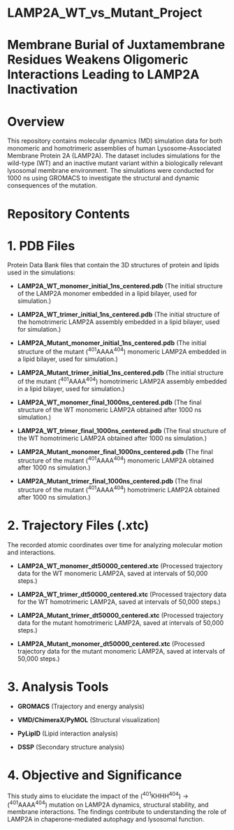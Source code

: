 # LAMP2A_WT_vs_Mutant_Project
# **Membrane Burial of Juxtamembrane Residues Weakens Oligomeric Interactions Leading to LAMP2A Inactivation**
# Overview
This repository contains molecular dynamics (MD) simulation data for both monomeric and homotrimeric assemblies of human Lysosome-Associated Membrane Protein 2A (LAMP2A). The dataset includes simulations for the wild-type (WT) and an inactive mutant variant within a biologically relevant lysosomal membrane environment. The simulations were conducted for 1000 ns using GROMACS to investigate the structural and dynamic consequences of the mutation.

# **Repository Contents**

#  1. PDB Files
Protein Data Bank files that contain the 3D structures of protein and lipids used in the simulations:

- **LAMP2A_WT_monomer_initial_1ns_centered.pdb** (The initial structure of the LAMP2A monomer embedded in a lipid bilayer, used for simulation.)

- **LAMP2A_WT_trimer_initial_1ns_centered.pdb** (The initial structure of the homotrimeric LAMP2A assembly embedded in a lipid bilayer, used for simulation.)

- **LAMP2A_Mutant_monomer_initial_1ns_centered.pdb** (The initial structure of the mutant (<sup>401</sup>AAAA<sup>404</sup>) monomeric LAMP2A embedded in a lipid bilayer, used for simulation.)

- **LAMP2A_Mutant_trimer_initial_1ns_centered.pdb** (The initial structure of the mutant (<sup>401</sup>AAAA<sup>404</sup>) homotrimeric LAMP2A assembly embedded in a lipid bilayer, used for simulation.)

- **LAMP2A_WT_monomer_final_1000ns_centered.pdb** (The final structure of the WT monomeric LAMP2A obtained after 1000 ns simulation.)

- **LAMP2A_WT_trimer_final_1000ns_centered.pdb** (The final structure of the WT homotrimeric LAMP2A obtained after 1000 ns simulation.)

- **LAMP2A_Mutant_monomer_final_1000ns_centered.pdb** (The final structure of the mutant (<sup>401</sup>AAAA<sup>404</sup>) monomeric LAMP2A obtained after 1000 ns simulation.)

- **LAMP2A_Mutant_trimer_final_1000ns_centered.pdb** (The final structure of the mutant (<sup>401</sup>AAAA<sup>404</sup>) homotrimeric LAMP2A obtained after 1000 ns simulation.)

# 2. Trajectory Files (.xtc)
The recorded atomic coordinates over time for analyzing molecular motion and interactions.

- **LAMP2A_WT_monomer_dt50000_centered.xtc** (Processed trajectory data for the WT monomeric LAMP2A, saved at intervals of 50,000 steps.)

- **LAMP2A_WT_trimer_dt50000_centered.xtc** (Processed trajectory data for the WT homotrimeric LAMP2A, saved at intervals of 50,000 steps.)

- **LAMP2A_Mutant_trimer_dt50000_centered.xtc** (Processed trajectory data for the mutant homotrimeric LAMP2A, saved at intervals of 50,000 steps.)

- **LAMP2A_Mutant_monomer_dt50000_centered.xtc** (Processed trajectory data for the mutant monomeric LAMP2A, saved at intervals of 50,000 steps.)

# 3. Analysis Tools

- **GROMACS** (Trajectory and energy analysis)

- **VMD/ChimeraX/PyMOL** (Structural visualization)

- **PyLipID** (Lipid interaction analysis)

- **DSSP** (Secondary structure analysis)

# 4. Objective and Significance
This study aims to elucidate the impact of the (<sup>401</sup>KHHH<sup>404</sup>) → (<sup>401</sup>AAAA<sup>404</sup>) mutation on LAMP2A dynamics, structural stability, and membrane interactions. The findings contribute to understanding the role of LAMP2A in chaperone-mediated autophagy and lysosomal function.




